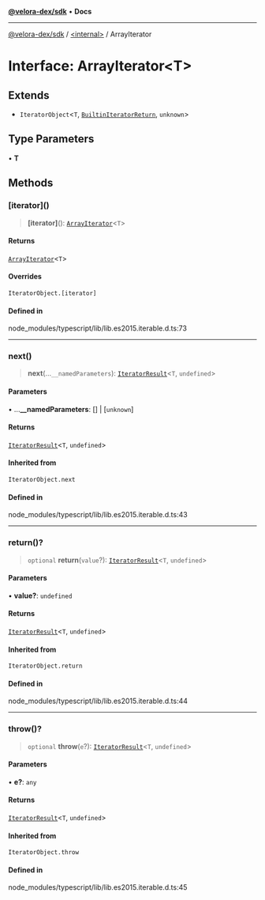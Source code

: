 [**@velora-dex/sdk**](../../README.md) • **Docs**

***

[@velora-dex/sdk](../../globals.md) / [\<internal\>](../README.md) / ArrayIterator

# Interface: ArrayIterator\<T\>

## Extends

- `IteratorObject`\<`T`, [`BuiltinIteratorReturn`](../type-aliases/BuiltinIteratorReturn.md), `unknown`\>

## Type Parameters

• **T**

## Methods

### \[iterator\]()

> **\[iterator\]**(): [`ArrayIterator`](ArrayIterator.md)\<`T`\>

#### Returns

[`ArrayIterator`](ArrayIterator.md)\<`T`\>

#### Overrides

`IteratorObject.[iterator]`

#### Defined in

node\_modules/typescript/lib/lib.es2015.iterable.d.ts:73

***

### next()

> **next**(...`__namedParameters`): [`IteratorResult`](../type-aliases/IteratorResult.md)\<`T`, `undefined`\>

#### Parameters

• ...**\_\_namedParameters**: [] \| [`unknown`]

#### Returns

[`IteratorResult`](../type-aliases/IteratorResult.md)\<`T`, `undefined`\>

#### Inherited from

`IteratorObject.next`

#### Defined in

node\_modules/typescript/lib/lib.es2015.iterable.d.ts:43

***

### return()?

> `optional` **return**(`value`?): [`IteratorResult`](../type-aliases/IteratorResult.md)\<`T`, `undefined`\>

#### Parameters

• **value?**: `undefined`

#### Returns

[`IteratorResult`](../type-aliases/IteratorResult.md)\<`T`, `undefined`\>

#### Inherited from

`IteratorObject.return`

#### Defined in

node\_modules/typescript/lib/lib.es2015.iterable.d.ts:44

***

### throw()?

> `optional` **throw**(`e`?): [`IteratorResult`](../type-aliases/IteratorResult.md)\<`T`, `undefined`\>

#### Parameters

• **e?**: `any`

#### Returns

[`IteratorResult`](../type-aliases/IteratorResult.md)\<`T`, `undefined`\>

#### Inherited from

`IteratorObject.throw`

#### Defined in

node\_modules/typescript/lib/lib.es2015.iterable.d.ts:45
